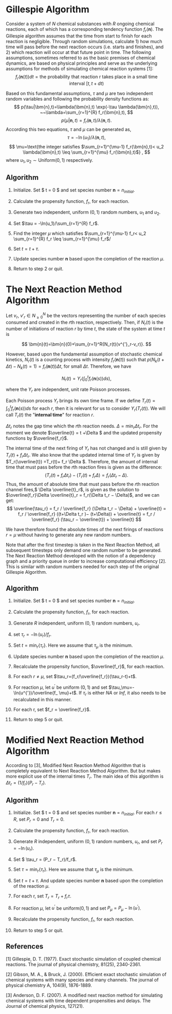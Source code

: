 
# Gillespie Algorithm

 Consider a system of $N$ chemical substances with $R$ ongoing chemical reactions, each of which has a corresponding tendency function $f_r(\bm{n})$. The Gillespie algorithm assumes that the time from start to finish for each reaction is negligible. Through random simulations, calculate 1) how much time will pass before the next reaction occurs (i.e. starts and finishes), and 2) which reaction will occur at that future point in time. The following assumptions, sometimes referred to as the basic premises of chemical dynamics, are based on physical principles and serve as the underlying assumptions for methods of simulating chemical reaction systems [1]:
 $$
 f_r(\bm{n}(t)) dt = \text{the probability that  reaction r takes place in a small time interval} ~[t, t + dt)
 $$

Based on this  fundamental assumptions,  $\tau$ and $\mu$ are two independent random variables and following the probability density functions as:
$$
p(\tau|\bm{n},t)=\lambda(\bm{n},t) \exp(-\tau \lambda(\bm{n},t)), ~~\lambda=\sum_{r=1}^{R} f_r(\bm{n},t),
$$
$$
p(\mu|\bm{n},t)=f_r(\bm{n},t)/\lambda(\bm{n},t) .
$$
According this two equations, $\tau$ and $\mu$ can be generated as,
$$
\tau=-\ln(u_1)/\lambda(\bm{n},t) ,
$$
$$
\mu=\text{the integer satisfies $\sum_{r=1}^{\mu-1} f_r(\bm{n},t)< u_2 \lambda(\bm{n},t) \leq \sum_{r=1}^{\mu} f_r(\bm{n},t)$} ,
$$
where $u_1,u_2\sim \text{Uniform}(0,1)$ respectively.

<!-- [Approximate accelerated stochastic simulation of chemically reacting systems]
[Improved leap-size selection for accelerated stochastic simulation] -->



## Algorithm

 1. Initialize. Set $ t = 0 $ and set species number $\bm{n}= n_{initial}$. 

 2. Calculate the propensity function, $f_r$, for each reaction.

 3. Generate two independent, uniform $(0,1)$ random numbers, $u_1$ and $u_2$.

 4. Set $\tau = -\ln(u_1)/\sum_{r=1}^{R} f_r$.

 5. Find the integer $\mu$ which satisfies $\sum_{r=1}^{\mu-1} f_r< u_2 \sum_{r=1}^{R} f_r \leq \sum_{r=1}^{\mu} f_r$/

 6. Set $t = t + \tau$.

 7. Update species number $\bm{n}$ based upon the completion of the reaction $\mu$.

 8. Return to step 2 or quit.




# The Next Reaction Method Algorithm
 
 Let $v_r$, $v'_r\in N^N_{\geq 0}$ be the vectors representing the number of each species consumed and created in the *r*th reaction, respectively. Then, if $N_r(t)$ is the number of initiations of reaction $r$ by time $t$, the state of the system at time $t$ is

$$
\bm{n}(t)=\bm{n}(0)+\sum_{r=1}^R{N_r(t)(v^{'}_r-v_r)}.
$$

 However, based upon the fundamental assumption of stochastic chemical kinetics, $N_r(t)$ is a counting process with intensity $f_r(\bm{n}(t))$ such that $p(N_k(t+\Delta t)-N_k(t)=1)=f_r(\bm{n}(t))\Delta t$, for small $\Delta t$. Therefore, we have

$$
N_r(t)=Y_r\Big(\int^t_0f_r(\bm{n}(s))ds\Big),\tag{1} 
$$

where the $Y_r$ are independent, unit rate Poisson processes. 

Each Poisson process $Y_r$ brings its own time frame. If we define $T_r(t)=\int^t_0f_r(\bm{n}(s))ds$ for each $r$, then it is relevant for us to consider $Y_r(T_r(t))$. We will call $T_r(t)$ the "**internal time**" for reaction $r$.

$\Delta t_r$ notes the gap time which the *r*th reaction needs. $\Delta=\min_r { \Delta t_r }$. For the moment we denote $\overline{t} = t +\Delta $ and the updated propensity functions by $\overline{f_r}$. 

The internal time of the next firing of $Y_r$ has not changed and is still given by $T_r(t) + f_r \Delta t_r$. We also know that the updated internal time of $Y_r$ is given by $T_r(\overline{t}) =T_r(t)+ f_r \Delta $. Therefore, the amount of internal time that must pass before the *r*th reaction fires is given as the difference:
$$
(T_r(t) + f_r \Delta t_r) − (T_r(t)+ f_r \Delta ) = f_r(\Delta t_r − \Delta).
$$
Thus, the amount of absolute time that must pass before the *r*th reaction channel fires,$ \Delta \overline{t}_r$, is given as the solution to $\overline{f_r}\Delta \overline{t}_r = f_r(\Delta t_r − \Delta)$, and we can get:
$$
\overline{\tau_r} = f_r / \overline{f_r}  (\Delta t_r − \Delta) + \overline{t}
    = f_r / \overline{f_r}  ((t+\Delta t_r )− (t+\Delta)) + \overline{t}
    = f_r / \overline{f_r}  (\tau_r − \overline{t}) + \overline{t}
$$

We have therefore found the absolute times of the next firings of reactions $r = µ$ without having to generate any new random numbers.

 Note that after the first timestep is taken in the Next Reaction Method, all subsequent timesteps only demand one random number to be generated.  The Next Reaction Method developed with the notion of a dependency graph and a priority queue in order to increase computational efficiency [2]. This is similar with random numbers needed for each step of the original Gillespie Algorithm.

## Algorithm

 1. Initialize. Set $ t = 0 $ and set species number $\bm{n}= n_{initial}$. 

 2. Calculate the propensity function, $f_r$, for each reaction.

 3. Generate $R$ independent, uniform $(0,1)$ random numbers, $u_r$.

 4. set $\tau_r = -\ln(u_r)/ f_r$.

 5. Set $t = \min_r \{ \tau_r \}$. Here we assume that $\tau_\mu$ is the minimum.

 6. Update species number $\bm{n}$ based upon the completion of the reaction $\mu$.

 7. Recalculate the propensity function, $\overline{f_r}$, for each reaction.

 8. For each $r \neq \mu$, set $\tau_r=(f_r/\overline{f_r})(\tau_r-t)+t$.

 9. For reaction $\mu$, let $u^{'}$ be uniform $(0,1)$ and set $\tau_\mu=-\ln(u^{'})/\overline{f_
 \mu}+t$. If $\tau_r$ is either $NA$ or $Inf$, it also needs to be recalculated in this manner.

 10. For each r, set $f_r = \overline{f_r}$.

 11. Return to step 5 or quit.


# Modified Next Reaction Method Algorithm
According to [3], Modified Next Reaction Method Algorithm that is completely equivalent to Next Reaction Method Algorithm. But  but makes more explicit use of the internal times $T_r$. The main idea of this algorithm is $\Delta t_r = (1/f_r)(P_r − T_r)$.

## Algorithm

 1. Initialize. Set $ t = 0 $ and set species number $\bm{n}= n_{initial}$. For each $r \leq R$, set $P_r = 0$ and $T_r = 0$.

 2. Calculate the propensity function, $f_r$, for each reaction.

 3. Generate $R$ independent, uniform $(0,1)$ random numbers, $u_r$, and set $P_r = -\ln(u_r)$.

 4. Set $ \tau_r = (P_r − T_r)/f_r$.

 5. Set $\tau = \min_r \{  \tau_r \}$. Here we assume that $\tau_\mu$ is the minimum.

 6. Set $t = t + \tau$. And update species number $\bm{n}$ based upon the completion of the reaction $\mu$.

 7. For each r, set $T_r = T_r+f_r\tau$.

 8. For reaction $\mu$, let $u^{'}$ be uniform$(0,1)$ and set $P_\mu = P_\mu - \ln(u^{'})$.

 9. Recalculate the propensity function, $f_r$, for each reaction.

 10. Return to step 5 or quit.

## References

[1] Gillespie, D. T. (1977). Exact stochastic simulation of coupled chemical reactions. The journal of physical chemistry, 81(25), 2340-2361.

[2] Gibson, M. A., & Bruck, J. (2000). Efficient exact stochastic simulation of chemical systems with many species and many channels. The journal of physical chemistry A, 104(9), 1876-1889.

[3] Anderson, D. F. (2007). A modified next reaction method for simulating chemical systems with time dependent propensities and delays. The Journal of chemical physics, 127(21).


